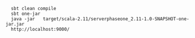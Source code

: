       sbt clean compile
      sbt one-jar
      java -jar   target/scala-2.11/serverphaseone_2.11-1.0-SNAPSHOT-one-jar.jar
      http://localhost:9000/